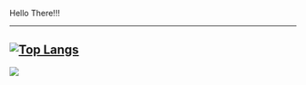 Hello There!!!



---


[![Top Langs](https://github-readme-stats.vercel.app/api/top-langs/?username=lavolin&layout=compact&theme=vision-friendly-dark)](https://github.com/anuraghazra/github-readme-stats)
---

![](https://komarev.com/ghpvc/?username=lavolin&label=PROFILE+VIEWS)
